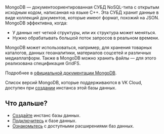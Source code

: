 
MongoDB — документоориентированная СУБД NoSQL-типа с открытым исходным кодом, написанная на языке С++. Эта СУБД хранит данные в виде коллекций документов, которые имеют формат, похожий на JSON. MongoDB эффективна, когда:

- У данных нет четкой структуры, или их структура может меняться.
- Нужно обрабатывать большой поток запросов в реальном времени.

MongoDB может использоваться, например, для хранения товарных каталогов, данных геоаналитики, материалов соцсетей и различных медиаплатформ. Также в MongoDB можно хранить файлы — для этого реализована спецификация GridFS.

Подробнее в [официальной документации MongoDB](https://docs.mongodb.com/).

Список версий MongoDB, которые поддерживаются в VK Cloud, доступен при [создании](../../../instructions/create) инстанса этой базы данных.

## Что дальше?

- [Создайте](../../../instructions/create) инстанс базы данных.
- [Подключитесь](../../../connect) к базе данных.
- [Ознакомьтесь](../../extensions) с доступными расширениями баз данных.
